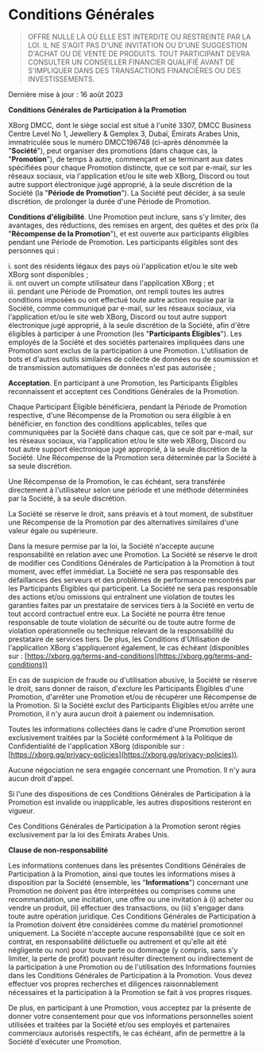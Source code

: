 # Conditions Générales

> OFFRE NULLE LÀ OÙ ELLE EST INTERDITE OU RESTREINTE PAR LA LOI. IL NE S'AGIT PAS D'UNE INVITATION OU D'UNE SUGGESTION D'ACHAT OU DE VENTE DE PRODUITS. TOUT PARTICIPANT DEVRA CONSULTER UN CONSEILLER FINANCIER QUALIFIÉ AVANT DE S'IMPLIQUER DANS DES TRANSACTIONS FINANCIÈRES OU DES INVESTISSEMENTS.

Dernière mise à jour : 16 août 2023

**Conditions Générales de Participation à la Promotion**

XBorg DMCC, dont le siège social est situé à l'unité 3307, DMCC Business Centre Level No 1, Jewellery & Gemplex 3, Dubaï, Émirats Arabes Unis, immatriculée sous le numéro DMCC196748 (ci-après dénommée la "**Société**"), peut organiser des promotions (dans chaque cas, la "**Promotion**"), de temps à autre, commençant et se terminant aux dates spécifiées pour chaque Promotion distincte, que ce soit par e-mail, sur les réseaux sociaux, via l'application et/ou le site web XBorg, Discord ou tout autre support électronique jugé approprié, à la seule discrétion de la Société (la "**Période de Promotion**"). La Société peut décider, à sa seule discrétion, de prolonger la durée d'une Période de Promotion.

**Conditions d'éligibilité**. Une Promotion peut inclure, sans s'y limiter, des avantages, des réductions, des remises en argent, des quêtes et des prix (la "**Récompense de la Promotion**"), et est ouverte aux participants éligibles pendant une Période de Promotion. Les participants éligibles sont des personnes qui :

i. sont des résidents légaux des pays où l'application et/ou le site web XBorg sont disponibles ;\
ii. ont ouvert un compte utilisateur dans l'application XBorg ; et\
iii. pendant une Période de Promotion, ont rempli toutes les autres conditions imposées ou ont effectué toute autre action requise par la Société, comme communiqué par e-mail, sur les réseaux sociaux, via l'application et/ou le site web XBorg, Discord ou tout autre support électronique jugé approprié, à la seule discrétion de la Société, afin d'être éligibles à participer à une Promotion (les "**Participants Éligibles**"). Les employés de la Société et des sociétés partenaires impliquées dans une Promotion sont exclus de la participation à une Promotion. L'utilisation de bots et d'autres outils similaires de collecte de données ou de soumission et de transmission automatiques de données n'est pas autorisée ;

**Acceptation**. En participant à une Promotion, les Participants Éligibles reconnaissent et acceptent ces Conditions Générales de la Promotion.

Chaque Participant Éligible bénéficiera, pendant la Période de Promotion respective, d'une Récompense de la Promotion ou sera éligible à en bénéficier, en fonction des conditions applicables, telles que communiquées par la Société dans chaque cas, que ce soit par e-mail, sur les réseaux sociaux, via l'application et/ou le site web XBorg, Discord ou tout autre support électronique jugé approprié, à la seule discrétion de la Société. Une Récompense de la Promotion sera déterminée par la Société à sa seule discrétion.

Une Récompense de la Promotion, le cas échéant, sera transférée directement à l'utilisateur selon une période et une méthode déterminées par la Société, à sa seule discrétion.

La Société se réserve le droit, sans préavis et à tout moment, de substituer une Récompense de la Promotion par des alternatives similaires d'une valeur égale ou supérieure.

Dans la mesure permise par la loi, la Société n'accepte aucune responsabilité en relation avec une Promotion. La Société se réserve le droit de modifier ces Conditions Générales de Participation à la Promotion à tout moment, avec effet immédiat. La Société ne sera pas responsable des défaillances des serveurs et des problèmes de performance rencontrés par les Participants Éligibles qui participent. La Société ne sera pas responsable des actions et/ou omissions qui entraînent une violation de toutes les garanties faites par un prestataire de services tiers à la Société en vertu de tout accord contractuel entre eux. La Société ne pourra être tenue responsable de toute violation de sécurité ou de toute autre forme de violation opérationnelle ou technique relevant de la responsabilité du prestataire de services tiers. De plus, les Conditions d'Utilisation de l'application XBorg s'appliqueront également, le cas échéant (disponibles sur : [https://xborg.gg/terms-and-conditions](https://xborg.gg/terms-and-conditions))

En cas de suspicion de fraude ou d'utilisation abusive, la Société se réserve le droit, sans donner de raison, d'exclure les Participants Éligibles d'une Promotion, d'arrêter une Promotion et/ou de récupérer une Récompense de la Promotion. Si la Société exclut des Participants Éligibles et/ou arrête une Promotion, il n'y aura aucun droit à paiement ou indemnisation.

Toutes les informations collectées dans le cadre d'une Promotion seront exclusivement traitées par la Société conformément à la Politique de Confidentialité de l'application XBorg (disponible sur : [https://xborg.gg/privacy-policies](https://xborg.gg/privacy-policies)).

Aucune négociation ne sera engagée concernant une Promotion. Il n'y aura aucun droit d'appel.

Si l'une des dispositions de ces Conditions Générales de Participation à la Promotion est invalide ou inapplicable, les autres dispositions resteront en vigueur.

Ces Conditions Générales de Participation à la Promotion seront régies exclusivement par la loi des Émirats Arabes Unis.

&#x20;

**Clause de non-responsabilité**

Les informations contenues dans les présentes Conditions Générales de Participation à la Promotion, ainsi que toutes les informations mises à disposition par la Société (ensemble, les "**Informations**") concernant une Promotion ne doivent pas être interprétées ou comprises comme une recommandation, une incitation, une offre ou une invitation à (i) acheter ou vendre un produit, (ii) effectuer des transactions, ou (iii) s'engager dans toute autre opération juridique. Ces Conditions Générales de Participation à la Promotion doivent être considérées comme du matériel promotionnel uniquement. La Société n'accepte aucune responsabilité (que ce soit en contrat, en responsabilité délictuelle ou autrement et qu'elle ait été négligente ou non) pour toute perte ou dommage (y compris, sans s'y limiter, la perte de profit) pouvant résulter directement ou indirectement de la participation à une Promotion ou de l'utilisation des Informations fournies dans les Conditions Générales de Participation à la Promotion. Vous devez effectuer vos propres recherches et diligences raisonnablement nécessaires et la participation à la Promotion se fait à vos propres risques.

&#x20;

De plus, en participant à une Promotion, vous acceptez par la présente de donner votre consentement pour que vos informations personnelles soient utilisées et traitées par la Société et/ou ses employés et partenaires commerciaux autorisés respectifs, le cas échéant, afin de permettre à la Société d'exécuter une Promotion.